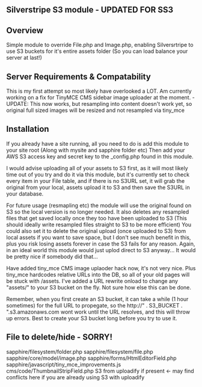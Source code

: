 ## Silverstripe S3 module - UPDATED FOR SS3

## Overview

Simple module to override File.php and Image.php, enabling Silversrtripe to use S3 buckets for it's entire assets folder (So you can load balance your server at last!)

## Server Requirements & Compatability

This is my first attempt so most likely have overlooked a LOT. 
Am currently working on a fix for TinyMCE CMS sidebar image uploader at the moment. - UPDATE: This now works, but resampling into content doesn't work yet, so original full sized images will be resized and not resampled via tiny_mce

## Installation

If you already have a site running, all you need to do is add this module to your site root (Along with mysite and sapphire folder etc) 
Then add your AWS S3 access key and secret key to the _config.php found in this module. 

I would advise uploading all of your assets to S3 first, as it will most likely time out of you try and do it via this module, but it's currently set to check every item in your File table, and if there is no S3URL set, it will grab the original from your local, assets upload it to S3 and then save the S3URL in your database.

For future usage (resmapling etc) the module will use the original found on S3 so the local version is no longer needed. It also deletes any resampled files that get saved locally once they too have been uploaded to S3 (This should ideally write resampled files straight to S3 to be more efficient) You could also set it to delete the original upload (once uploaded to S3) from local assets if you want to save space, but I don't see much benefit in this, plus you risk losing assets forever in case the S3 fails for any reason. Again, in an ideal world this module would just uplod direct to S3 anyway... It would be pretty nice if somebody did that...


Have added tiny_mce CMS image uplaoder hack now, it's not very nice. Plus tiny_mce hardcodes relative URLs into the DB, so all of your old pages will be stuck with /assets. I've added a URL rewrite onload to change any "assets/" to your S3 bucket on the fly. Not sure how else this can be done.

Remember, when you first create an S3 bucket, it can take a while (1 hour sometimes) for the full URL to propegate, so the http://" . S3_BUCKET . ".s3.amazonaws.com wont work until the URL resolves, and this will throw up errors. Best to create your S3 bucket long before you try to use it.

## File to delete/hide - SORRY!

sapphire/filesystem/folder.php
sapphire/filesystem/file.php
sapphire/core/model/image.php
sapphire/forms/HtmlEditorField.php
sapphire/javascript/tiny_mce_improvements.js
cms/code/ThumbnailStripField.php
S3 from uploadify if present <- may find conflicts here if you are already using S3 with uploadify

